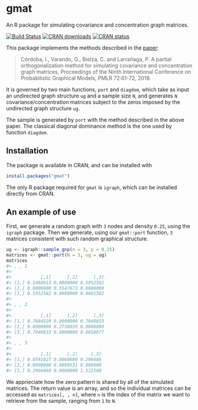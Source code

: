 
<!-- README.md is generated from README.Rmd. Please edit that file -->
gmat
====

An R package for simulating covariance and concentration graph matrices.

[![Build Status](https://travis-ci.org/irenecrsn/gmat.svg?branch=master)](https://travis-ci.org/irenecrsn/gmat) [![CRAN downloads](http://cranlogs.r-pkg.org/badges/grand-total/gmat)](http://cran.r-project.org/package=gmat) [![CRAN status](http://www.r-pkg.org/badges/version/gmat)](http://cran.r-project.org/package=gmat)

This package implements the methods described in the [paper](http://proceedings.mlr.press/v72/cordoba18a.html):

> Córdoba, I., Varando, G., Bielza, C. and Larrañaga, P. A partial orthogonalization method for simulating covariance and concentration graph matrices, Proceedings of the Ninth International Conference on Probabilistic Graphical Models, PMLR 72:61-72, 2018.

It is governed by two main functions, `port` and `diagdom`, which take as input an undirected graph structure `ug` and a sample size `N`, and generates `N` covariance/concentration matrices subject to the zeros imposed by the undirected graph structure `ug`.

The sample is generated by `port` with the method described in the above paper. The classical diagonal dominance method is the one used by function `diagdom`.

Installation
------------

The package is available in CRAN, and can be installed with

``` r
install.packages("gmat")
```

The only R package required for `gmat` is `igraph`, which can be installed directly from CRAN.

An example of use
-----------------

First, we generate a random graph with `3` nodes and density `0.25`, using the `igraph` package. Then we generate, using our `gmat::port` function, `3` matrices consistent with such random graphical structure.

``` r
ug <- igraph::sample_gnp(n = 3, p = 0.25)
matrices <- gmat::port(N = 3, ug = ug)
matrices
#> , , 1
#> 
#>           [,1]      [,2]      [,3]
#> [1,] 0.5460915 0.0000000 0.5952582
#> [2,] 0.0000000 0.5547673 0.0000000
#> [3,] 0.5952582 0.0000000 0.9661582
#> 
#> , , 2
#> 
#>           [,1]      [,2]      [,3]
#> [1,] 0.7884520 0.0000000 0.7040833
#> [2,] 0.0000000 0.2736035 0.0000000
#> [3,] 0.7040833 0.0000000 0.6658877
#> 
#> , , 3
#> 
#>           [,1]      [,2]     [,3]
#> [1,] 0.0591827 0.0000000 0.296686
#> [2,] 0.0000000 0.0090531 0.000000
#> [3,] 0.2966860 0.0000000 1.521560
```

We apprieciate how the zero pattern is shared by all of the simulated matrices. The return value is an array, and so the individual matrices can be accessed as `matrices[, , n]`, where `n` is the index of the matrix we want to retrieve from the sample, ranging from `1` to `N`.
